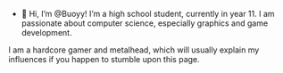 - 👋 Hi, I’m @Buoyy!
 I’m a high school student, currently in year 11. I am passionate about computer science, especially graphics and game development. 

I am a hardcore gamer and metalhead, which will usually explain my influences if you happen to stumble upon this page. 

<!---
Buoyy/Buoyy is a ✨ special ✨ repository because its `README.md` (this file) appears on your GitHub profile.
You can click the Preview link to take a look at your changes.
--->
